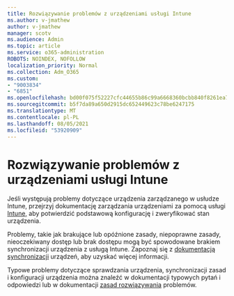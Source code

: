```yaml
---
title: Rozwiązywanie problemów z urządzeniami usługi Intune
ms.author: v-jmathew
author: v-jmathew
manager: scotv
ms.audience: Admin
ms.topic: article
ms.service: o365-administration
ROBOTS: NOINDEX, NOFOLLOW
localization_priority: Normal
ms.collection: Adm_O365
ms.custom:
- "9003834"
- "6851"
ms.openlocfilehash: bd00f075f52227cfc44655b86c99a6668360bcbb840f8261ea777a78c21a2494
ms.sourcegitcommit: b5f7da89a650d2915dc652449623c78be6247175
ms.translationtype: MT
ms.contentlocale: pl-PL
ms.lasthandoff: 08/05/2021
ms.locfileid: "53920909"
---
```

# <a name="troubleshooting-problems-with-intune-devices"></a>Rozwiązywanie problemów z urządzeniami usługi Intune

Jeśli występują problemy dotyczące urządzenia zarządzanego w usłudze Intune, przejrzyj dokumentację zarządzania urządzeniami za pomocą usługi [Intune,](https://docs.microsoft.com/mem/intune/protect/endpoint-security-manage-devices) aby potwierdzić podstawową konfigurację i zweryfikować stan urządzenia.

Problemy, takie jak brakujące lub opóźnione zasady, niepoprawne zasady, nieoczekiwany dostęp lub brak dostępu mogą być spowodowane brakiem synchronizacji urządzenia z usługą Intune. Zapoznaj się z [dokumentacją synchronizacji](https://docs.microsoft.com/mem/intune/remote-actions/device-sync) urządzeń, aby uzyskać więcej informacji.

Typowe problemy dotyczące sprawdzania urządzenia, synchronizacji zasad i konfiguracji urządzenia [](https://docs.microsoft.com/mem/intune/configuration/device-profile-troubleshoot) można znaleźć w dokumentacji typowych pytań i odpowiedzi lub w dokumentacji [zasad rozwiązywania](https://docs.microsoft.com/mem/intune/configuration/troubleshoot-policies-in-microsoft-intune) problemów.
